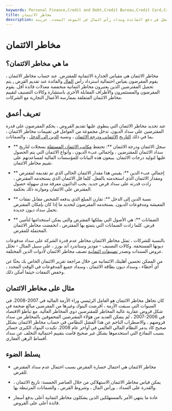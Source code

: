 ```yaml
---
keywords: Personal Finance,Credit and Debt,Credit Bureau,Credit Card,Credit History,Credit Report,Credit Risk,Creditreports,Creditworthiness,Debt
title: مخاطر الائتمان
description: مخاطر الائتمان هي المخاطر التي يتحملها مستثمر السندات بأن مُصدر السندات سيتخلف عن السداد بفشل في دفع الفائدة وسداد رأس المال في الموعد المحدد. خزينة
---
```


# مخاطر الائتمان
## ما هي مخاطر الائتمان؟

مخاطر الائتمان هي مقياس الجدارة الائتمانية للمقترض. عند حساب مخاطر الائتمان ، يقوم المقرضون بقياس احتمالية استرداد رأس [المال](/principal) والفائدة عند تقديم القرض [.](/interest) يتم تحميل المقترضين الذين يعتبرون مخاطر ائتمانية منخفضة معدلات فائدة أقل. يقوم المقرضون والمستثمرون والأطراف المقابلة الأخرى باستشارة وكالات التصنيف لتقييم مخاطر الائتمان المتعلقة بممارسة الأعمال التجارية مع الشركات.

## تعريف أعمق

عند تحديد مخاطر الائتمان التي ينطوي عليها تقديم القروض ، يحكم المقرضون على قدرة المقترضين على سداد الديون. تدخل مجموعة من العوامل في تقييمات مخاطر الائتمان ، بما في ذلك [التاريخ](/credit-history) [الائتماني ودرجة الائتمان](/credit_score) ، ونسبة [الدين إلى الدخل](/dti) ، والضمانات.

- ** سجل الائتمان ودرجة الائتمان **: تحتفظ [مكاتب الائتمان المستقلة](/creditbureau) بسجلات لتاريخ سداد الائتمان للمقترضين ، وإجمالي عبء الديون ، وأنواع الائتمان التي يتم الحصول عليها لتوليد درجات الائتمان. يبيعون هذه البيانات للمؤسسات المالية لمساعدتهم على تقييم مخاطر الائتمان.

- ** إجمالي عبء الدين **: يقيس هذا مقدار الائتمان الحالي الذي تم تقديمه لمقترض ومقدار الائتمان الذي استخدمته بالفعل. كلما قل الائتمان الذي يستخدمه المقترض ، زادت قدرته على سداد قرض جديد. يحب الدائنون معرفة مدى سهولة حصول المقترض على الائتمان وموازنة ذلك بحكمة.

- ** نسبة الدين إلى الدخل **: تقارن المبلغ الذي يدفعه الشخص مقابل نفقات المعيشة ومدفوعات الديون. يستخدمه المقرضون لتحديد ما إذا كان بإمكان المقترض تحمل سداد ديون جديدة.

- ** الضمانات **: هي الأصول التي يملكها المقترض والتي يمكن استخدامها لتأمين قرض. كلما زادت الضمانات التي يتمتع بها المقترض ، انخفضت مخاطر الائتمان المحتملة للمقرض.

بالنسبة للشركات ، تمثل مخاطر الائتمان مخاطر عدم قدرة الشركة على سداد مدفوعات ديونها المستحقة. وكالات التصنيف - موديز وستاندرد آند بورز ، على سبيل المثال - تحلل عروض السندات وتصدر [تصنيفات ائتمانية](/creditrating) تصنف مخاطر الائتمان لأدوات الدين المختلفة.

من الممكن تحسين أهليتك الائتمانية من خلال مراجعة تقرير الائتمان الخاص بك بحثًا عن أي أخطاء ، وسداد ديون بطاقة الائتمان ، وسداد جميع المدفوعات في الوقت المحدد ، وخفض النفقات حيثما أمكن ذلك.

## مثال على مخاطر الائتمان

كان تجاهل مخاطر الائتمان هو العامل الرئيسي وراء الأزمة المالية في 2007-2008. في السنوات التي سبقت الأزمة ، أقرضت البنوك وغيرها من المقرضين مبالغ ضخمة في شكل قروض عقارية عالية المخاطر للمقترضين ذوي المخاطر العالية. مع تباطؤ الاقتصاد في 2006-2007 ، لم يتمكن العديد من هؤلاء المقترضين المحفوفين بالمخاطر من سداد قروضهم ، والاضطراب الناجم عن هذا الفشل النظامي في حساب مخاطر الائتمان بشكل صحيح كاد يدمر النظام المالي العالمي في أواخر عام 2008. تكبدت البنوك الكبرى خسائر بسبب النماذج التي استخدموها بشكل غير صحيح قامت بتقييم احتمالية التخلف عن سداد أقساط الرهن العقاري.

## يسلط الضوء

- مخاطر الائتمان هي احتمال خسارة المقرض بسبب احتمال عدم سداد المقترض للقرض.

- يمكن قياس مخاطر الائتمان الاستهلاكي من خلال العناصر الخمسة: تاريخ الائتمان ، والقدرة على السداد ، ورأس المال ، وشروط القرض ، والضمانات المرتبطة بها.

- عادة ما ينتهي الأمر بالمستهلكين الذين يشكلون مخاطر ائتمانية أعلى بدفع أسعار فائدة أعلى على القروض.


